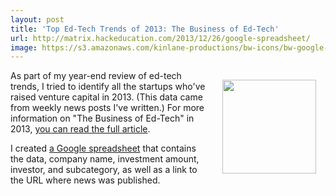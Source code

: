 ```yaml
---
layout: post
title: 'Top Ed-Tech Trends of 2013: The Business of Ed-Tech'
url: http://matrix.hackeducation.com/2013/12/26/google-spreadsheet/
image: https://s3.amazonaws.com/kinlane-productions/bw-icons/bw-google-drive-icon.png
---
```


<img src="https://s3.amazonaws.com/kinlane-productions/bw-icons/bw-google-drive-icon.png" width="150" align="right" style="padding: 15px;" />

As part of my year-end review of ed-tech trends, I tried to identify all the startups who've raised venture capital in 2013. (This data came from weekly news posts I've written.) For more information on "The Business of Ed-Tech" in 2013, [you can read the full article](http://hackeducation.com/2013/12/23/top-ed-tech-trends-2013-business/).

I created [a Google spreadsheet](https://docs.google.com/spreadsheet/ccc?key=0ApOobZWAkwW4dHdwRGFjSkNkTk92dHJPN2Z6d0RUR0E&usp=sharing) that contains the data, company name, investment amount, investor, and subcategory, as well as a link to the URL where news was published.